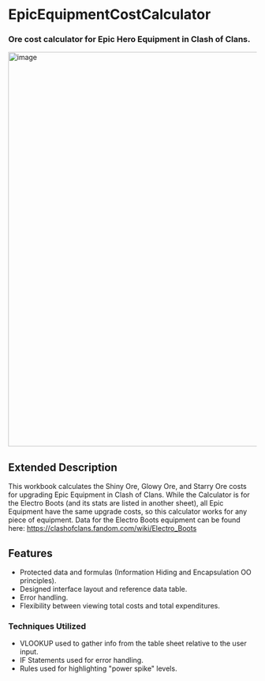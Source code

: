 # EpicEquipmentCostCalculator
### Ore cost calculator for Epic Hero Equipment in Clash of Clans.
<img width="2378" height="799" alt="image" src="https://github.com/user-attachments/assets/3ac00b53-4898-4025-b93f-d2eacd79af96" />

## Extended Description
This workbook calculates the Shiny Ore, Glowy Ore, and Starry Ore costs for upgrading Epic Equipment in Clash of Clans. While the Calculator is for the Electro Boots (and its stats are listed in another sheet), all Epic Equipment have the same upgrade costs, so this calculator works for any piece of equipment. Data for the Electro Boots equipment can be found here: https://clashofclans.fandom.com/wiki/Electro_Boots

## Features
- Protected data and formulas (Information Hiding and Encapsulation OO principles).
- Designed interface layout and reference data table.
- Error handling.
- Flexibility between viewing total costs and total expenditures.

### Techniques Utilized
- VLOOKUP used to gather info from the table sheet relative to the user input.
- IF Statements used for error handling.
- Rules used for highlighting "power spike" levels.
